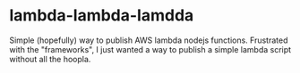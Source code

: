# lambda-lambda-lamdda
Simple (hopefully) way to publish AWS lambda nodejs functions. Frustrated with the "frameworks", I just wanted a way to publish a simple lambda script without all the hoopla.
